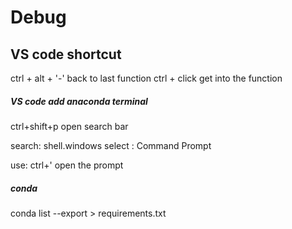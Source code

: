 # Debug

## VS code shortcut

ctrl + alt + '-' back to last function
ctrl + click get into the function

##### VS code add anaconda terminal

ctrl+shift+p open search bar

search: shell.windows
select : Command Prompt

use: ctrl+' open the prompt 


##### conda 

conda list --export > requirements.txt

